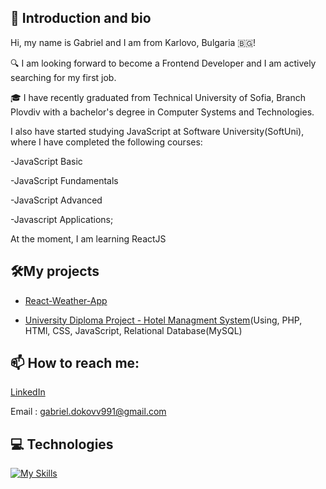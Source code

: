 ## 👋 Introduction and bio

Hi, my name is Gabriel and I am from Karlovo, Bulgaria 🇧🇬!

🔍 I am looking forward  to become a Frontend Developer and I am actively searching for my first job.

 🎓 I have recently graduated from Technical University of Sofia, Branch Plovdiv with a bachelor's degree in Computer Systems and Technologies.
 
  I also have started studying JavaScript at Software University(SoftUni), where I have completed the following courses:
  
 -JavaScript Basic
 
 -JavaScript Fundamentals
 
 -JavaScript Advanced
 
 -Javascript Applications;
 
 At the moment, I am learning ReactJS
 
 
 ## 🛠️My projects
 
 - <a href="https://github.com/GabrielDokov/React-Weather-App.git">React-Weather-App</a>
 
 - <a href="https://github.com/GabrielDokov/Hotel-Reservation-Website.git">University Diploma Project - Hotel Managment System</a>(Using, PHP, HTMl, CSS, JavaScript, Relational Database(MySQL)
 
 
 ## 📫 How to reach me:
 
<a href="linkedin.com/in/gabriel-dokov-1a248622b">LinkedIn</a>


Email : gabriel.dokovv991@gmail.com

## 💻 Technologies
[![My Skills](https://skillicons.dev/icons?i=js,html,css,react)](https://skillicons.dev)

 
 

<!---
GabrielDokov/GabrielDokov is a ✨ special ✨ repository because its `README.md` (this file) appears on your GitHub profile.
You can click the Preview link to take a look at your changes.
--->
